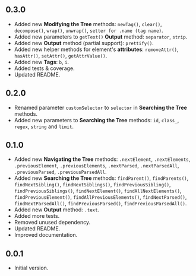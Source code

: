 ## 0.3.0

- Added new **Modifying the Tree** methods: `newTag()`, `clear()`, `decompose()`, `wrap()`,
`unwrap()`, `setter for .name (tag name)`.
- Added new parameters to `getText()` **Output** method: `separator`, `strip`.
- Added new **Output** method (partial support): `prettify()`.
- Added new helper methods for element's **attributes**: `removeAttr()`, `hasAttr()`, 
`setAttr()`, `getAttrValue()`.
- Added new **Tags**: `b`, `i`.
- Added tests & coverage.
- Updated README.

## 0.2.0

- Renamed parameter `customSelector` to `selector` in **Searching the Tree** methods.
- Added new parameters to **Searching the Tree** methods: `id`, `class_`, `regex`, 
`string` and `limit`.

## 0.1.0

- Added new **Navigating the Tree** methods: `.nextElement`, `.nextElements`, `.previousElement`,
  `.previousElements`, `.nextParsed`, `.nextParsedAll`, `.previousParsed`, `.previousParsedAll`.
- Added new **Searching the Tree** methods: `findParent()`, `findParents()`, `findNextSibling()`,
  `findNextSiblings()`, `findPreviousSibling()`, `findPreviousSiblings()`,
  `findNextElement()`, `findAllNextElements()`, `findPreviousElement()`, `findAllPreviousElements()`,
  `findNextParsed()`, `findNextParsedAll()`, `findPreviousParsed()`, `findPreviousParsedAll()`.
- Added new **Output** method: `.text`.
- Added more tests. 
- Removed unused dependency.
- Updated README.  
- Improved documentation.

## 0.0.1

- Initial version.
